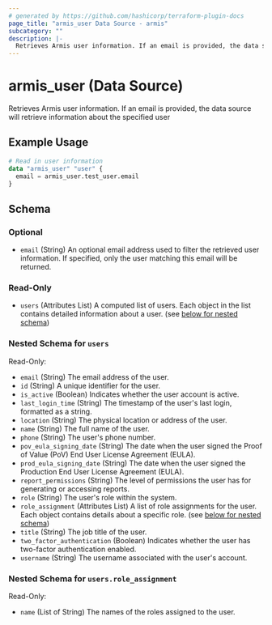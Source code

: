 ```yaml
---
# generated by https://github.com/hashicorp/terraform-plugin-docs
page_title: "armis_user Data Source - armis"
subcategory: ""
description: |-
  Retrieves Armis user information. If an email is provided, the data source will retrieve information about the specified user
---
```


# armis_user (Data Source)

Retrieves Armis user information. If an email is provided, the data source will retrieve information about the specified user

## Example Usage

```terraform
# Read in user information
data "armis_user" "user" {
  email = armis_user.test_user.email
}
```

<!-- schema generated by tfplugindocs -->
## Schema

### Optional

- `email` (String) An optional email address used to filter the retrieved user information. If specified, only the user matching this email will be returned.

### Read-Only

- `users` (Attributes List) A computed list of users. Each object in the list contains detailed information about a user. (see [below for nested schema](#nestedatt--users))

<a id="nestedatt--users"></a>
### Nested Schema for `users`

Read-Only:

- `email` (String) The email address of the user.
- `id` (String) A unique identifier for the user.
- `is_active` (Boolean) Indicates whether the user account is active.
- `last_login_time` (String) The timestamp of the user's last login, formatted as a string.
- `location` (String) The physical location or address of the user.
- `name` (String) The full name of the user.
- `phone` (String) The user's phone number.
- `pov_eula_signing_date` (String) The date when the user signed the Proof of Value (PoV) End User License Agreement (EULA).
- `prod_eula_signing_date` (String) The date when the user signed the Production End User License Agreement (EULA).
- `report_permissions` (String) The level of permissions the user has for generating or accessing reports.
- `role` (String) The user's role within the system.
- `role_assignment` (Attributes List) A list of role assignments for the user. Each object contains details about a specific role. (see [below for nested schema](#nestedatt--users--role_assignment))
- `title` (String) The job title of the user.
- `two_factor_authentication` (Boolean) Indicates whether the user has two-factor authentication enabled.
- `username` (String) The username associated with the user's account.

<a id="nestedatt--users--role_assignment"></a>
### Nested Schema for `users.role_assignment`

Read-Only:

- `name` (List of String) The names of the roles assigned to the user.
